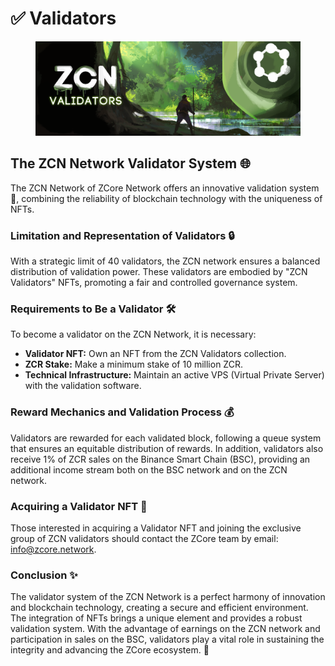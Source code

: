 # ✅ Validators

<figure><img src="../../.gitbook/assets/ZCore_Passport-NFT-Cover.png" alt=""><figcaption></figcaption></figure>

## The ZCN Network Validator System 🌐

The ZCN Network of ZCore Network offers an innovative validation system 🚀, combining the reliability of blockchain technology with the uniqueness of NFTs.

### Limitation and Representation of Validators 🔒

With a strategic limit of 40 validators, the ZCN network ensures a balanced distribution of validation power. These validators are embodied by "ZCN Validators" NFTs, promoting a fair and controlled governance system.

### Requirements to Be a Validator 🛠️

To become a validator on the ZCN Network, it is necessary:

* **Validator NFT:** Own an NFT from the ZCN Validators collection.
* **ZCR Stake:** Make a minimum stake of 10 million ZCR.
* **Technical Infrastructure:** Maintain an active VPS (Virtual Private Server) with the validation software.

### Reward Mechanics and Validation Process 💰

Validators are rewarded for each validated block, following a queue system that ensures an equitable distribution of rewards. In addition, validators also receive 1% of ZCR sales on the Binance Smart Chain (BSC), providing an additional income stream both on the BSC network and on the ZCN network.

### Acquiring a Validator NFT 🛒

Those interested in acquiring a Validator NFT and joining the exclusive group of ZCN validators should contact the ZCore team by email: [info@zcore.network](mailto:info@zcore.network).

### Conclusion ✨

The validator system of the ZCN Network is a perfect harmony of innovation and blockchain technology, creating a secure and efficient environment. The integration of NFTs brings a unique element and provides a robust validation system. With the advantage of earnings on the ZCN network and participation in sales on the BSC, validators play a vital role in sustaining the integrity and advancing the ZCore ecosystem. 🌟
